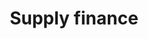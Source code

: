 ---
guid: "UPDATE THIS"
title: "Supply finance"
description: "Join William Entriken and Daniel Tedesco as they explore the intersection of NFTs and luxury goods, the challenges of transitioning from web2 to web3 development, and the potential of using web3 technology in supply chain finance. They also discuss the ERC-721 transfer event exception and the cheapest NFT platform for teaching kids."
itunes-explicit: false
itunes-episode: 31
itunes-episodeType: Full

# More info
youtube-full: https://youtu.be/fbXNCH50cIM
discussion: https://twitter.com/fulldecent/status/1544462753888436224

# Timeline
timeline:
  - seconds: 0
    title: Intro
  - seconds: 56
    title: Luxury + NFT, what to use?
  - seconds: 304
    title: How to go from Web2 dev to Web3?
  - seconds: 379
    title: Q from Anand
  - seconds: 473
    title: The ERC-721 transfer event exception
  - seconds: 796
    title: Cheapest NFT platform to teach kids?
  - seconds: 1003
    title: How much did Will play SMB1?
  - seconds: 1068
    title: Tripping NFTs?
  - seconds: 1108
    title: Web3 and supply chain finance?
  - seconds: 1854
    title: Live first impression of VeChain

# File information
enclosure-url: "GET THIS EPISODE DATE AND NUMBER"
enclosure-length: NEED_FINAL_FILE_WITH_METADATA_FOR_THIS
enclosure-type: "audio/x-m4a"
itunes-duration: NEED_FINAL_FILE_WITH_METADATA_FOR_THIS
---
